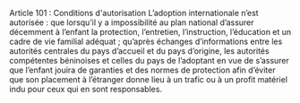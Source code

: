 Article 101 : Conditions d'autorisation
L’adoption internationale n’est autorisée :
que lorsqu’il y a impossibilité au plan national d’assurer décemment à l’enfant la protection, l’entretien, l’instruction, l’éducation et un cadre de vie familial adéquat ;
qu’après échanges d’informations entre les autorités centrales du pays d’accueil et du pays d’origine, les autorités compétentes béninoises et celles du pays de l’adoptant en vue de s’assurer que l’enfant jouira de garanties et des normes de protection afin d’éviter que son placement à l’étranger donne lieu à un trafic ou à un profit matériel indu pour ceux qui en sont responsables.